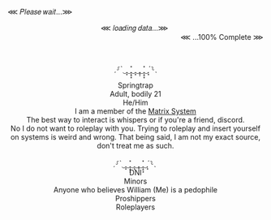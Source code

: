 
⋘ 𝑃𝑙𝑒𝑎𝑠𝑒 𝑤𝑎𝑖𝑡...⋙

 </div> <div align="center">  ⋘ 𝑙𝑜𝑎𝑑𝑖𝑛𝑔 𝑑𝑎𝑡𝑎...⋙‎ ‎‎‎‎ </div>
 </div> <div align="right"> ‎‎‎‎‎‎‎⋘ ...100% Complete ⋙‎

 ‎‎‎‎ </div> <div align="center">   ˏ⸉ˋ‿̩͙‿̩̩̥͙̽‿̩͙‿̩̥̩‿̩̩̥͙̽‿̩͙ˊ⸊ˎ
       
 </div> <div align="center">    Springtrap
           </div> <div align="center">       Adult, bodily 21
</div> <div align="center"> He/Him
</div> <div align="center">I am a member of the <a href="https://rentry.org/VenomLogang">Matrix System</a> 
</div> <div align="center">The best way to interact is whispers or if you're a friend, discord. 
</div> <div align="center"> No I do not want to roleplay with you. Trying to roleplay and insert yourself on systems is weird and wrong. That being said, I am not my exact source, don't treat me as such.
</div> <div align="center"> 
 ‎‎‎‎ </div> <div align="center">   ˏ⸉ˋ‿̩͙‿̩̩̥͙̽‿̩͙‿̩̥̩‿̩̩̥͙̽‿̩͙ˊ⸊ˎ
 ‎‎‎‎ </div> <div align="center">  DNI
</div> <div align="center"> Minors
</div> <div align="center"> Anyone who believes William (Me) is a pedophile
</div> <div align="center"> Proshippers
</div> <div align="center"> Roleplayers
